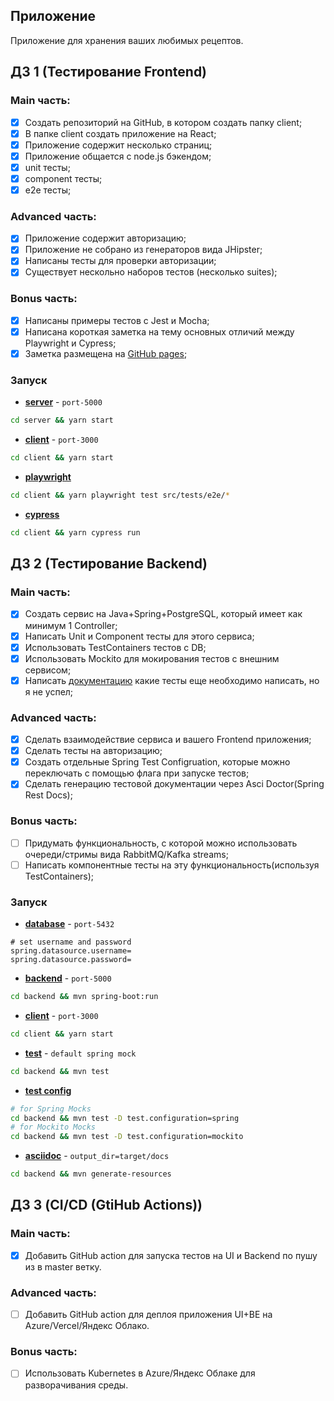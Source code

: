 ## Приложение

Приложение для хранения ваших любимых рецептов.

##  ДЗ 1 (Тестирование Frontend)
### Main часть:

- [x] Создать репозиторий на GitHub, в котором создать папку client;
- [x] В папке client создать приложение на React;
- [x] Приложение содержит несколько страниц;
- [x] Приложение общается с node.js бэкендом;
- [x] unit тесты;
- [x] component тесты;
- [x] e2e тесты;

### Advanced часть:

- [x] Приложение содержит авторизацию;
- [x] Приложение не собрано из генераторов вида JHipster;
- [x] Написаны тесты для проверки авторизации;
- [x] Существует нескольно наборов тестов (несколько suites);

### Bonus часть:

- [x] Написаны примеры тестов с Jest и Mocha;
- [x] Написана короткая заметка на тему основных отличий между Playwright и Cypress;
- [x] Заметка размещена на [GitHub pages](https://dromanenko.github.io/itmo-testing/hw1);

### Запуск

- [**server**](server) - `port-5000`
```bash
cd server && yarn start
```
- [**client**](client) - `port-3000`
```bash
cd client && yarn start
```
- [**playwright**](client/src/tests/e2e)
```bash
cd client && yarn playwright test src/tests/e2e/*
```
- [**cypress**](client/cypress/integration/Main.spec.js)
```bash
cd client && yarn cypress run
```

## ДЗ 2 (Тестирование Backend)
### Main часть:

- [x] Создать сервис на Java+Spring+PostgreSQL, который имеет как минимум 1 Controller;
- [x] Написать Unit и Component тесты для этого сервиса;
- [x] Использовать TestContainers тестов с DB;
- [x] Использовать Mockito для мокирования тестов с внешним сервисом;
- [x] Написать [документацию](backend/TODO.md) какие тесты еще необходимо написать, но я не успел;

### Advanced часть:

- [x] Сделать взаимодействие сервиса и вашего Frontend приложения;
- [x] Сделать тесты на авторизацию;
- [x] Создать отдельные Spring Test Configruation, которые можно переключать с помощью флага при запуске тестов;
- [x] Сделать генерацию тестовой документации через Asci Doctor(Spring Rest Docs);

### Bonus часть:

- [ ] Придумать функциональность, с которой можно использовать очереди/стримы вида RabbitMQ/Kafka streams;
- [ ] Написать компонентные тесты на эту функциональность(используя TestContainers);

### Запуск
- [**database**](backend/src/main/resources/application.properties) - `port-5432`
```properties
# set username and password
spring.datasource.username=
spring.datasource.password=
```
- [**backend**](backend) - `port-5000`
```bash
cd backend && mvn spring-boot:run
```
- [**client**](client) - `port-3000`
```bash
cd client && yarn start
```
- [**test**](backend/src/test/kotlin/com/github/dromanenko/backend) - `default spring mock`
```bash
cd backend && mvn test
```
- [**test config**](backend/src/test/kotlin/com/github/dromanenko/backend/base/configuration)
```bash
# for Spring Mocks
cd backend && mvn test -D test.configuration=spring 
# for Mockito Mocks
cd backend && mvn test -D test.configuration=mockito
```
- [**asciidoc**](backend/src/main/asciidoc) - `output_dir=target/docs`
```bash
cd backend && mvn generate-resources
```

## ДЗ 3 (CI/CD (GtiHub Actions))
### Main часть:

- [X] Добавить GitHub action для запуска тестов на UI и Backend по пушу из в master ветку.

### Advanced часть:

- [ ] Добавить GitHub action для деплоя приложения UI+BE на Azure/Vercel/Яндекс Облако.

### Bonus часть:

- [ ] Использовать Kubernetes в Azure/Яндекс Облаке для разворачивания среды.